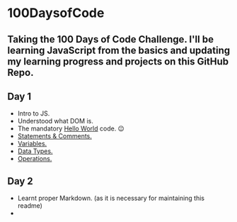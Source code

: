 # 100DaysofCode
Taking the 100 Days of Code Challenge. I'll be learning JavaScript from the basics and updating my learning progress and projects on this GitHub Repo.
---
## Day 1
* Intro to JS.
* Understood what DOM is.
* The mandatory [Hello World](https://github.com/dhairyak-20/100daysofcode/blob/main/Code%20Files/helloWorld.html) code. :wink:
* [Statements & Comments.](https://github.com/dhairyak-20/100daysofcode/blob/main/Code%20Files/statement%26comments.html)
* [Variables.](https://github.com/dhairyak-20/100daysofcode/blob/main/Code%20Files/variable.md)
* [Data Types.](https://github.com/dhairyak-20/100daysofcode/blob/main/Code%20Files/dataTypes.md)
* [Operations.](https://github.com/dhairyak-20/100daysofcode/blob/main/Code%20Files/operations.md)

## Day 2
* Learnt proper Markdown. (as it is necessary for maintaining this readme)
* 
